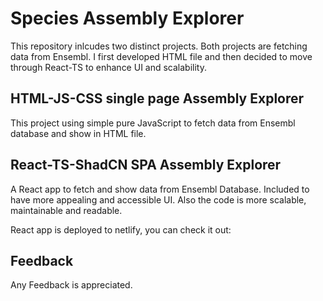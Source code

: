 # Species Assembly Explorer

This repository inlcudes two distinct projects. Both projects are fetching data from Ensembl. I first developed HTML file and then decided to move through React-TS to enhance UI and scalability.

## HTML-JS-CSS single page Assembly Explorer

This project using simple pure JavaScript to fetch data from Ensembl database and show in HTML file. 

## React-TS-ShadCN SPA Assembly Explorer

A React app to fetch and show data from Ensembl Database. Included to have more appealing and accessible UI. Also the code is more scalable, maintainable and readable.

React app is deployed to netlify, you can check it out:


## Feedback

Any Feedback is appreciated.

